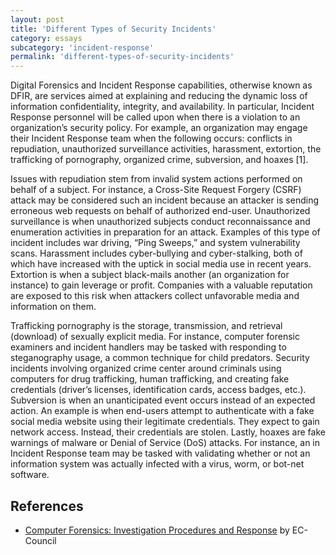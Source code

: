```yaml
---
layout: post
title: 'Different Types of Security Incidents'
category: essays
subcategory: 'incident-response'
permalink: 'different-types-of-security-incidents'
---
```


Digital Forensics and Incident Response capabilities, otherwise known as DFIR, are services aimed at explaining and reducing the dynamic loss of information confidentiality, integrity, and availability. In particular, Incident Response personnel will be called upon when there is a violation to an organization’s security policy. For example, an organization may engage their Incident Response team when the following occurs: conflicts in repudiation, unauthorized surveillance activities, harassment, extortion, the trafficking of pornography, organized crime, subversion, and hoaxes [1].

Issues with repudiation stem from invalid system actions performed on behalf of a subject. For instance, a Cross-Site Request Forgery (CSRF) attack may be considered such an incident because an attacker is sending erroneous web requests on behalf of authorized end-user. Unauthorized surveillance is when unauthorized subjects conduct reconnaissance and enumeration activities in preparation for an attack. Examples of this type of incident includes war driving, “Ping Sweeps,” and system vulnerability scans. Harassment includes cyber-bullying and cyber-stalking, both of which have increased with the uptick in social media use in recent years. Extortion is when a subject black-mails another (an organization for instance) to gain leverage or profit. Companies with a valuable reputation are exposed to this risk when attackers collect unfavorable media and information on them.

Trafficking pornography is the storage, transmission, and retrieval (download) of sexually explicit media. For instance, computer forensic examiners and incident handlers may be tasked with responding to steganography usage, a common technique for child predators. Security incidents involving organized crime center around criminals using computers for drug trafficking, human trafficking, and creating fake credentials (driver’s licenses, identification cards, access badges, etc.). Subversion is when an unanticipated event occurs instead of an expected action. An example is when end-users attempt to authenticate with a fake social media website using their legitimate credentials. They expect to gain network access. Instead, their credentials are stolen. Lastly, hoaxes are fake warnings of malware or Denial of Service (DoS) attacks. For instance, an in Incident Response team may be tasked with validating whether or not an information system was actually infected with a virus, worm, or bot-net software.

## References
* [Computer Forensics: Investigation Procedures and Response](https://online.vitalsource.com/#/books/9781337512893/) by EC-Council
